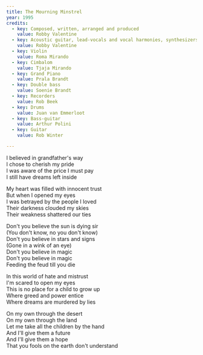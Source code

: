 ```yaml
---
title: The Mourning Minstrel
year: 1995
credits:
  - key: Composed, written, arranged and produced
    value: Robby Valentine
  - key: Acoustic guitar, lead-vocals and vocal harmonies, synthesizers and additional piano
    value: Robby Valentine
  - key: Violin
    value: Roma Mirando
  - key: Cimbalom
    value: Tjaja Mirando
  - key: Grand Piano
    value: Prala Brandt
  - key: Double bass
    value: Soenie Brandt
  - key: Recorders
    value: Rob Beek
  - key: Drums
    value: Juan van Emmerloot
  - key: Bass-guitar
    value: Arthur Polini
  - key: Guitar
    value: Rob Winter

---
```


<p>I believed in grandfather's way<br />
I chose to cherish my pride<br />
I was aware of the price I must pay<br />
I still have dreams left inside</p>

<p>My heart was filled with innocent trust<br />
But when I opened my eyes<br />
I was betrayed by the people I loved<br />
Their darkness clouded my skies<br />
Their weakness shattered our ties</p>

<p>Don't you believe the sun is dying sir<br />
(You don't know, no you don't know)<br />
Don't you believe in stars and signs<br />
(Gone in a wink of an eye)<br />
Don't you believe in magic<br />
Don't you believe in magic<br />
Feeding the feud till you die</p>

<p>In this world of hate and mistrust<br />
I'm scared to open my eyes<br />
This is no place for a child to grow up<br />
Where greed and power entice<br />
Where dreams are murdered by lies</p>

<p>On my own through the desert<br />
On my own through the land<br />
Let me take all the children by the hand<br />
And I'll give them a future<br />
And I'll give them a hope<br />
That you fools on the earth don't understand</p>